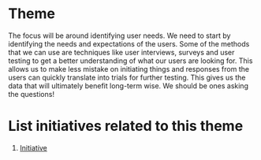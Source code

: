 # Theme

The focus will be around identifying user needs. We need to start by identifying the needs and expectations of the users. Some of the methods that we can 
use are techniques like user interviews, surveys and user testing to get a better understanding of what our users are looking for. This allows us to make 
less mistake on initiating things and responses from the users can quickly translate into trials for further testing. This gives us the data that will
ultimately benefit long-term wise. We should be ones asking the questions!

# List initiatives related to this theme
1. [Initiative](initiatives/initiative_template.md)
